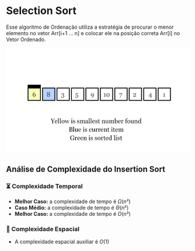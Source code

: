 # Selection Sort

Esse algoritmo de Ordenação utiliza a estratégia de procurar o menor elemento no vetor Arr[i+1 ... n\] e colocar ele na posição correta Arr[i\] no Vetor Ordenado.

![](https://github.com/sc-math/Sort-Algorithms/blob/main/Selection%20Sort/gif/Selection-sort-exemple.gif)

## Análise de Complexidade do Insertion Sort

### ⏳ Complexidade Temporal
- **Melhor Caso:** a complexidade de tempo é $Ω(n²)$
- **Caso Médio:** a complexidade de tempo é $Θ(n²)$
- **Melhor Caso:** a complexidade de tempo é $O(n²)$

### 💽 Complexidade Espacial

- A complexidade espacial auxiliar é $O(1)$
